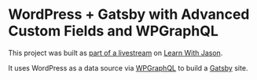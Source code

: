 # WordPress + Gatsby with Advanced Custom Fields and WPGraphQL

This project was built as [part of a livestream](https://youtu.be/DH7I1xRrbxs?list=PLz8Iz-Fnk_eTpvd49Sa77NiF8Uqq5Iykx) on [Learn With Jason](https://www.youtube.com/playlist?list=PLz8Iz-Fnk_eTpvd49Sa77NiF8Uqq5Iykx).

It uses WordPress as a data source via [WPGraphQL](https://www.wpgraphql.com/) to build a [Gatsby](https://gatsbyjs.org) site.
